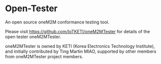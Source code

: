 # Open-Tester
An open source oneM2M conformance testing tool.


Please visit https://github.com/IoTKETI/oneM2MTester for details of the open tester oneM2MTester.

oneM2MTester is owned by KETI (Korea Electronics Technology Institute), and initially contributed by Ting Martin MIAO, supported by other members from oneM2MTester project members.


